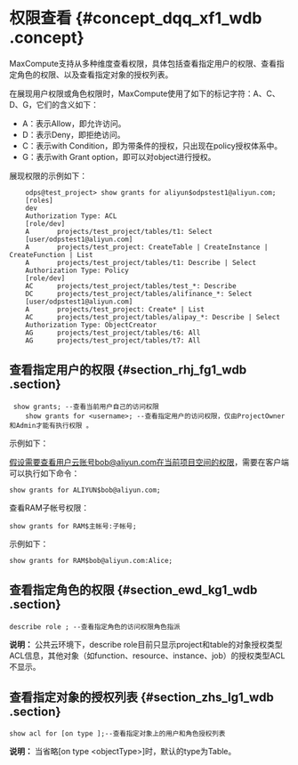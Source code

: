# 权限查看 {#concept_dqq_xf1_wdb .concept}

MaxCompute支持从多种维度查看权限，具体包括查看指定用户的权限、查看指定角色的权限、以及查看指定对象的授权列表。

在展现用户权限或角色权限时，MaxCompute使用了如下的标记字符：A、C、D、G，它们的含义如下：

-   A：表示Allow，即允许访问。
-   D：表示Deny，即拒绝访问。
-   C：表示with Condition，即为带条件的授权，只出现在policy授权体系中。
-   G：表示with Grant option，即可以对object进行授权。

展现权限的示例如下：

```
    odps@test_project> show grants for aliyun$odpstest1@aliyun.com;
    [roles]
    dev
    Authorization Type: ACL
    [role/dev]
    A       projects/test_project/tables/t1: Select
    [user/odpstest1@aliyun.com]
    A       projects/test_project: CreateTable | CreateInstance | CreateFunction | List
    A       projects/test_project/tables/t1: Describe | Select
    Authorization Type: Policy
    [role/dev]
    AC      projects/test_project/tables/test_*: Describe
    DC      projects/test_project/tables/alifinance_*: Select
    [user/odpstest1@aliyun.com]
    A       projects/test_project: Create* | List
    AC      projects/test_project/tables/alipay_*: Describe | Select
    Authorization Type: ObjectCreator
    AG      projects/test_project/tables/t6: All
    AG      projects/test_project/tables/t7: All
```

## 查看指定用户的权限 {#section_rhj_fg1_wdb .section}

```
 show grants; --查看当前用户自己的访问权限
    show grants for <username>; --查看指定用户的访问权限，仅由ProjectOwner和Admin才能有执行权限 。

```

示例如下：

假设需要查看用户云账号bob@aliyun.com在当前项目空间的权限，需要在客户端可以执行如下命令：

```
show grants for ALIYUN$bob@aliyun.com;
```

查看RAM子帐号权限：

```
show grants for RAM$主帐号:子帐号;
```

示例如下：

```
show grants for RAM$bob@aliyun.com:Alice;
```

## 查看指定角色的权限 {#section_ewd_kg1_wdb .section}

```
describe role ; --查看指定角色的访问权限角色指派
```

**说明：** 公共云环境下，describe role目前只显示project和table的对象授权类型ACL信息，其他对象（如function、resource、instance、job）的授权类型ACL不显示。

## 查看指定对象的授权列表 {#section_zhs_lg1_wdb .section}

```
show acl for [on type ];--查看指定对象上的用户和角色授权列表
```

**说明：** 当省略\[on type <objectType\>\]时，默认的type为Table。

